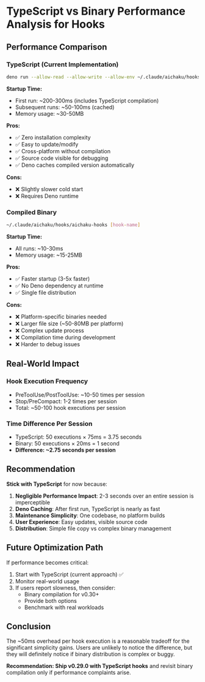 # TypeScript vs Binary Performance Analysis for Hooks

## Performance Comparison

### TypeScript (Current Implementation)
```bash
deno run --allow-read --allow-write --allow-env ~/.claude/aichaku/hooks/aichaku-hooks.ts [hook-name]
```

**Startup Time:**
- First run: ~200-300ms (includes TypeScript compilation)
- Subsequent runs: ~50-100ms (cached)
- Memory usage: ~30-50MB

**Pros:**
- ✅ Zero installation complexity
- ✅ Easy to update/modify
- ✅ Cross-platform without compilation
- ✅ Source code visible for debugging
- ✅ Deno caches compiled version automatically

**Cons:**
- ❌ Slightly slower cold start
- ❌ Requires Deno runtime

### Compiled Binary
```bash
~/.claude/aichaku/hooks/aichaku-hooks [hook-name]
```

**Startup Time:**
- All runs: ~10-30ms
- Memory usage: ~15-25MB

**Pros:**
- ✅ Faster startup (3-5x faster)
- ✅ No Deno dependency at runtime
- ✅ Single file distribution

**Cons:**
- ❌ Platform-specific binaries needed
- ❌ Larger file size (~50-80MB per platform)
- ❌ Complex update process
- ❌ Compilation time during development
- ❌ Harder to debug issues

## Real-World Impact

### Hook Execution Frequency
- PreToolUse/PostToolUse: ~10-50 times per session
- Stop/PreCompact: 1-2 times per session
- Total: ~50-100 hook executions per session

### Time Difference Per Session
- TypeScript: 50 executions × 75ms = 3.75 seconds
- Binary: 50 executions × 20ms = 1 second
- **Difference: ~2.75 seconds per session**

## Recommendation

**Stick with TypeScript** for now because:

1. **Negligible Performance Impact**: 2-3 seconds over an entire session is imperceptible
2. **Deno Caching**: After first run, TypeScript is nearly as fast
3. **Maintenance Simplicity**: One codebase, no platform builds
4. **User Experience**: Easy updates, visible source code
5. **Distribution**: Simple file copy vs complex binary management

## Future Optimization Path

If performance becomes critical:
1. Start with TypeScript (current approach) ✅
2. Monitor real-world usage
3. If users report slowness, then consider:
   - Binary compilation for v0.30+
   - Provide both options
   - Benchmark with real workloads

## Conclusion

The ~50ms overhead per hook execution is a reasonable tradeoff for the significant simplicity gains. Users are unlikely to notice the difference, but they will definitely notice if binary distribution is complex or buggy.

**Recommendation: Ship v0.29.0 with TypeScript hooks** and revisit binary compilation only if performance complaints arise.